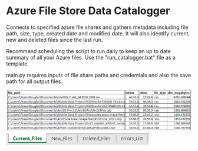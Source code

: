 # Azure File Store Data Catalogger

Connects to specified azure file shares and gathers metadata including file path, size, type, created date and modified date. It will also identify current, new and deleted files since the last run.

Recommend scheduling the script to run daily to keep an up to date summary of all your Azure files. Use the "run_catalogger.bat" file as a template.

main.py requires inputs of file share paths and credentials and also the save path for all output files.


![](Screeshots_for_readme/output_example_current_files.png?raw=true "Output Example")
![](Screeshots_for_readme/output_example_sheets.png?raw=true)
